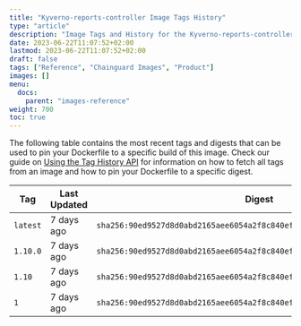 ```yaml
---
title: "Kyverno-reports-controller Image Tags History"
type: "article"
description: "Image Tags and History for the Kyverno-reports-controller Chainguard Image"
date: 2023-06-22T11:07:52+02:00
lastmod: 2023-06-22T11:07:52+02:00
draft: false
tags: ["Reference", "Chainguard Images", "Product"]
images: []
menu:
  docs:
    parent: "images-reference"
weight: 700
toc: true
---
```


The following table contains the most recent tags and digests that can be used to pin your Dockerfile to a specific build of this image. Check our guide on [Using the Tag History API](/chainguard/chainguard-images/using-the-tag-history-api/) for information on how to fetch all tags from an image and how to pin your Dockerfile to a specific digest.

| Tag      | Last Updated | Digest                                                                    |
|----------|--------------|---------------------------------------------------------------------------|
| `latest` | 7 days ago   | `sha256:90ed9527d8d0abd2165aee6054a2f8c840ef49755c59df0682dc127d1180fd68` |
| `1.10.0` | 7 days ago   | `sha256:90ed9527d8d0abd2165aee6054a2f8c840ef49755c59df0682dc127d1180fd68` |
| `1.10`   | 7 days ago   | `sha256:90ed9527d8d0abd2165aee6054a2f8c840ef49755c59df0682dc127d1180fd68` |
| `1`      | 7 days ago   | `sha256:90ed9527d8d0abd2165aee6054a2f8c840ef49755c59df0682dc127d1180fd68` |
